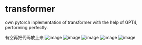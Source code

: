 # transformer
own pytorch inplementation of transformer with the help of GPT4, performing perfectly. 

有空再把代码放上来
![image](https://github.com/MathamPollard/transformer/assets/84085854/8928b4ec-a159-416d-a06d-c82ef994b8a6)
![image](https://github.com/MathamPollard/transformer/assets/84085854/8babead7-a834-45ef-8165-6b473cf46239)
![image](https://github.com/MathamPollard/transformer/assets/84085854/f92e14ff-779a-4fec-a418-2b38ab81df83)
![image](https://github.com/MathamPollard/transformer/assets/84085854/7d1d554b-c74a-482f-91b0-7732c4a045ee)
![image](https://github.com/MathamPollard/transformer/assets/84085854/ff4731fa-9795-4dc0-9d5b-f71f42d9a7be)
